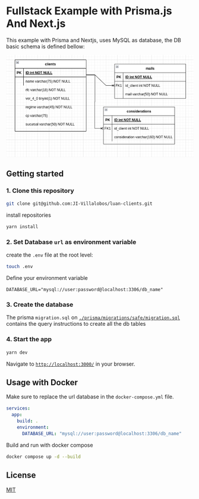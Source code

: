 # Fullstack Example with Prisma.js And Next.js

This example with Prisma and Nextjs, uses MySQL as database, the DB basic schema is defined bellow:

![db schema](./public/schema.png)

## Getting started
### 1. Clone this repository

```bash
git clone git@github.com:JI-Villalobos/luan-clients.git
```
install repositories
```bash
yarn install  
```

### 2. Set Database ```url```  as environment variable
create the ```.env``` file at the root level:
```bash
touch .env
```
Define your environment variable
```code
DATABASE_URL="mysql://user:password@localhost:3306/db_name"
```
 
### 3. Create the database
The prisma ```migration.sql```  on [`./prisma/migrations/safe/migration.sql`](./prisma/migrations/safe/migration.sql) contains the query instructions to create all the db tables

### 4. Start the app
```bash
yarn dev
``` 
Navigate to [`http://localhost:3000/`](http://localhost:3000/) in your browser.

## Usage with Docker

Make sure to replace the url database in the ```docker-compose.yml``` file.
```yml
services:
  app:
    build: .
    environment:
      DATABASE_URL: "mysql://user:password@localhost:3306/db_name"
```

Build and run with docker compose 
```bash
docker compose up -d --build
```

## License

[MIT](https://choosealicense.com/licenses/mit/)
